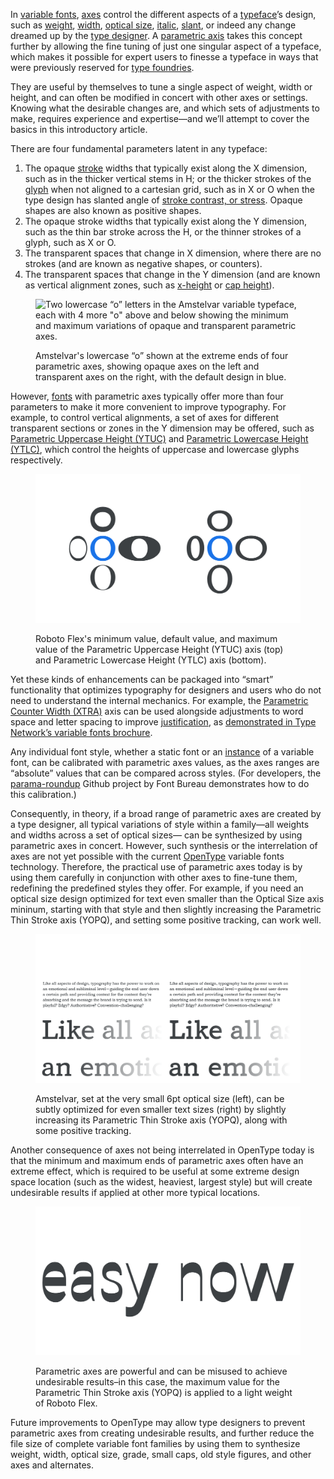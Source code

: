 
In [variable fonts](/glossary/variable_fonts), [axes](/glossary/axis_in_variable_fonts) control the different aspects of a [typeface](/glossary/typeface)’s design, such as [weight](/glossary/weight_axis), [width](/glossary/width_axis), [optical size](/glossary/optical_size_axis), [italic](/glossary/italic_axis), [slant](/glossary/slant_axis), or indeed any change dreamed up by the [type designer](/glossary/type_designer). A [parametric axis](/glossary/parametric_axis) takes this concept further by allowing the fine tuning of just one singular aspect of a typeface, which makes it possible for expert users to finesse a typeface in ways that were previously reserved for [type foundries](/glossary/type_foundry).

They are useful by themselves to tune a single aspect of weight, width or height, and can often be modified in concert with other axes or settings. Knowing what the desirable changes are, and which sets of adjustments to make, requires experience and expertise—and we’ll attempt to cover the basics in this introductory article.

There are four fundamental parameters latent in any typeface:

1. The opaque [stroke](/glossary/stroke) widths that typically exist along the X dimension, such as in the thicker vertical stems in H; or the thicker strokes of the [glyph](/glossary/glyph) when not aligned to a cartesian grid, such as in X or O when the type design has slanted angle of [stroke contrast, or stress](/glossary/axis_in_type_design). Opaque shapes are also known as positive shapes.
2. The opaque stroke widths that typically exist along the Y dimension, such as the thin bar stroke across the H, or the thinner strokes of a glyph, such as X or O.
3. The transparent spaces that change in X dimension, where there are no strokes (and are known as negative shapes, or counters).
4. The transparent spaces that change in the Y dimension (and are known as vertical alignment zones, such as [x-height](/glossary/x_height) or [cap height](/glossary/cap_height)).

<figure>

![Two lowercase “o” letters in the Amstelvar variable typeface, each with 4 more "o" above and below showing the minimum and maximum variations of opaque and transparent parametric axes.](images/introducing_parametric_axes_1.svg)
<figcaption>Amstelvar's lowercase “o” shown at the extreme ends of four parametric axes, showing opaque axes on the left and transparent axes on the right, with the default design in blue.</figcaption>

</figure>

However, [fonts](/glossary/variable_fonts) with parametric axes typically offer more than four parameters to make it more convenient to improve typography. For example, to control vertical alignments, a set of axes for different transparent sections or zones in the Y dimension may be offered, such as [Parametric Uppercase Height (YTUC)](/glossary/ytuc_axis) and [Parametric Lowercase Height (YTLC)](/glossary/ytlc_axis), which control the heights of uppercase and lowercase glyphs respectively.

<figure>

![Roboto Flex shown in two rows, each showing the lowest setting, default setting, and highest setting of the Parametric Uppercase Height (YTUC) axis (top) and Parametric Lowercase Height (YTLC) axis (bottom).](images/introducing_parametric_axes_2.svg)
<figcaption>Roboto Flex's minimum value, default value, and maximum value of the Parametric Uppercase Height (YTUC) axis (top) and Parametric Lowercase Height (YTLC) axis (bottom).</figcaption>

</figure>

Yet these kinds of enhancements can be packaged into “smart” functionality that optimizes typography for designers and users who do not need to understand the internal mechanics. For example, the [Parametric Counter Width (XTRA)](/glossary/xtra_axis) axis can be used alongside adjustments to word space and letter spacing to improve [justification](/glossary/alignment_justification), as [demonstrated in Type Network’s variable fonts brochure](https://variablefonts.typenetwork.com/topics/spacing/variations).

Any individual font style, whether a static font or an [instance](/glossary/instance) of a variable font, can be calibrated with parametric axes values, as the axes ranges are “absolute” values that can be compared across styles. (For developers, the [parama-roundup](https://github.com/FontBureau/Parama-roundup) Github project by Font Bureau demonstrates how to do this calibration.)

Consequently, in theory, if a broad range of parametric axes are created by a type designer, all typical variations of style within a family—all weights and widths across a set of optical sizes— can be synthesized by using parametric axes in concert. However, such synthesis or the interrelation of axes are not yet possible with the current [OpenType](/glossary/open_type) variable fonts technology. Therefore, the practical use of parametric axes today is by using them carefully in conjunction with other axes to fine-tune them, redefining the predefined styles they offer. For example, if you need an optical size design optimized for text even smaller than the Optical Size axis mininum, starting with that style and then slightly increasing the Parametric Thin Stroke axis (YOPQ), and setting some positive tracking, can work well.

<figure>

![Amstelvar shown in two samples, the default 6pt optical size design (left) and a customized optical size design (right).](images/introducing_parametric_axes_3.svg)
<figcaption>Amstelvar, set at the very small 6pt optical size (left), can be subtly optimized for even smaller text sizes (right) by slightly increasing its Parametric Thin Stroke axis (YOPQ), along with some positive tracking.</figcaption>

</figure>

Another consequence of axes not being interrelated in OpenType today is that the minimum and maximum ends of parametric axes often have an extreme effect, which is required to be useful at some extreme design space location (such as the widest, heaviest, largest style) but will create undesirable results if applied at other more typical locations.

<figure>

![Roboto Flex with an undesirably extreme Parametric Thin Stroke axis (YOPQ) value.](images/introducing_parametric_axes_4.svg)
<figcaption>Parametric axes are powerful and can be misused to achieve undesirable results–in this case, the maximum value for the Parametric Thin Stroke axis (YOPQ) is applied to a light weight of Roboto Flex.</figcaption>

</figure>

Future improvements to OpenType may allow type designers to prevent parametric axes from creating undesirable results, and further reduce the file size of complete variable font families by using them to synthesize weight, width, optical size, grade, small caps, old style figures, and other axes and alternates.
